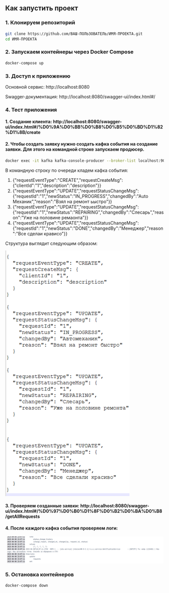 ## Как запустить проект

### 1. Клонируем репозиторий

```bash
git clone https://github.com/ВАШ-ПОЛЬЗОВАТЕЛЬ/ИМЯ-ПРОЕКТА.git
cd ИМЯ-ПРОЕКТА
```
### 2. Запускаем контейнеры через Docker Compose
```bash
docker-compose up
```

### 3. Доступ к приложению
Основной сервис: http://localhost:8080

Swagger-документация: http://localhost:8080/swagger-ui/index.html#/

### 4. Тест приложения
#### 1. Создание клиента: http://localhost:8080/swagger-ui/index.html#/%D0%9A%D0%BB%D0%B8%D0%B5%D0%BD%D1%82%D1%8B/create
#### 2. Чтобы создать заявку нужно создать кафка события на создание заявки. Для этого на командной строке запускаем продюсер.
```bash
docker exec -it kafka kafka-console-producer --broker-list localhost:9092 --topic request-events
```

В командную строку по очереди кладем кафка события:
1. {"requestEventType":"CREATE","requestCreateMsg": {"clientId":"1","description":"description"}}
2. {"requestEventType":"UPDATE","requestStatusChangeMsg": {"requestId":"1","newStatus":"IN_PROGRESS","changedBy":"Auto Механик","reason":"Взял на ремонт ьыстро"}}
3. {"requestEventType":"UPDATE","requestStatusChangeMsg": {"requestId":"1","newStatus":"REPAIRING","changedBy":"Слесарь","reason":"Уже на половине ремаонта"}}
4. {"requestEventType":"UPDATE","requestStatusChangeMsg": {"requestId":"1","newStatus":"DONE","changedBy":"Менеджер","reason":"Все сделаи крависо"}}

Структура выглядит следующим образом:

![img.png](img.png)

#### 3. Проверяем созданные заявки: http://localhost:8080/swagger-ui/index.html#/%D0%97%D0%B0%D1%8F%D0%B2%D0%BA%D0%B8/getAllRequests

#### 4. После каждого кафка события проверяем логи:
![img_1.png](img_1.png)

### 5. Остановка контейнеров
```bash
docker-compose down
```
